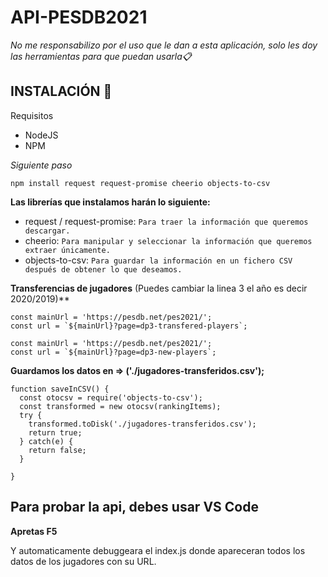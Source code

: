 # API-PESDB2021

_No me responsabilizo por el uso que le dan a esta aplicación, solo les doy las herramientas para que puedan usarla📋_

## INSTALACIÓN 🚀

Requisitos
* NodeJS
* NPM

_Siguiente paso_

```
npm install request request-promise cheerio objects-to-csv
```

**Las librerías que instalamos harán lo siguiente:**
* request / request-promise: ```Para traer la información que queremos descargar.```
* cheerio: ```Para manipular y seleccionar la información que queremos extraer únicamente.```
* objects-to-csv: ```Para guardar la información en un fichero CSV después de obtener lo que deseamos.```


**Transferencias de jugadores** (Puedes cambiar la linea 3 el año es decir 2020/2019)**
```nodejs
const mainUrl = 'https://pesdb.net/pes2021/';
const url = `${mainUrl}?page=dp3-transfered-players`; 
```

```nodejs
const mainUrl = 'https://pesdb.net/pes2021/';
const url = `${mainUrl}?page=dp3-new-players`; 
```



**Guardamos los datos en => ('./jugadores-transferidos.csv');**
```nodejs
function saveInCSV() {
  const otocsv = require('objects-to-csv');
  const transformed = new otocsv(rankingItems);
  try {
    transformed.toDisk('./jugadores-transferidos.csv');
    return true;
  } catch(e) {
    return false;
  }
  
}
```

## Para probar la api, debes usar VS Code
**Apretas F5**

Y automaticamente debuggeara el index.js donde apareceran todos los datos de los jugadores con su URL.


